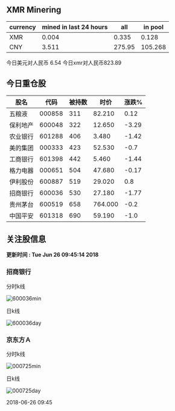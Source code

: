 ## XMR Minering

|currency|mined in last 24 hours|all|in pool|
|---|---|---|---|
|XMR|0.004|0.335|0.128|
|CNY|3.511|275.95|105.268|

今日美元对人民币 6.54	今日xmr对人民币823.89


## 今日重仓股 

|股名|代码|被持数|时价|涨跌%|
|---|---|---|---|---|
|五粮液|000858|311|82.210|0.12|
|保利地产|600048|322|12.650|-3.29|
|农业银行|601288|406|3.480|-1.42|
|美的集团|000333|423|52.530|-0.7|
|工商银行|601398|442|5.460|-1.44|
|格力电器|000651|504|47.680|-0.17|
|伊利股份|600887|519|29.020|0.8|
|招商银行|600036|530|27.180|-1.77|
|贵州茅台|600519|658|764.000|-0.2|
|中国平安|601318|690|59.190|-1.0|

## 关注股信息
**更新时间 : Tue Jun 26 09:45:14 2018**
### 招商银行 
分时k线

![600036min](http://image.sinajs.cn/newchart/min/n/sh600036.gif)

日k线

![600036day](http://image.sinajs.cn/newchart/daily/n/sh600036.gif)

### 京东方Ａ 
分时k线

![000725min](http://image.sinajs.cn/newchart/min/n/sz000725.gif)

日k线

![000725day](http://image.sinajs.cn/newchart/daily/n/sz000725.gif)

2018-06-26 09:45